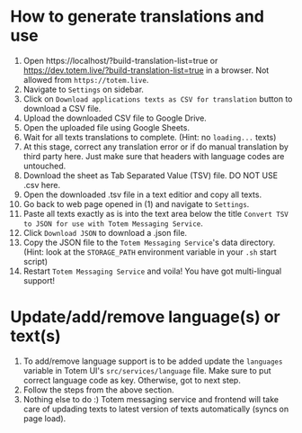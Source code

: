 # How to generate translations and use

1. Open https://localhost/?build-translation-list=true or https://dev.totem.live/?build-translation-list=true in a browser. Not allowed from `https://totem.live`.
2. Navigate to `Settings` on sidebar.
3. Click on `Download applications texts as CSV for translation` button to download a CSV file.
4. Upload the downloaded CSV file to Google Drive.
5. Open the uploaded file using Google Sheets.
6. Wait for all texts translations to complete. (Hint: no `loading...` texts)
7. At this stage, correct any translation error or if do manual translation by third party here. Just make sure that headers with language codes are untouched.
8. Download the sheet as Tab Separated Value (TSV) file. DO NOT USE .csv here.
9. Open the downloaded .tsv file in a text editior and copy all texts.
10. Go back to web page opened in (1) and navigate to `Settings`.
11. Paste all texts exactly as is into the text area below the title `Convert TSV to JSON for use with Totem Messaging Service`.
12. Click `Download JSON` to download a .json file.
13. Copy the JSON file to the `Totem Messaging Service`'s data directory. (Hint: look at the `STORAGE_PATH` environment variable in your `.sh` start script)
14. Restart `Totem Messaging Service` and voila! You have got multi-lingual support!

# Update/add/remove language(s) or text(s)
1. To add/remove language support is to be added update the `languages` variable in Totem UI's `src/services/language` file. Make sure to put correct language code as key. Otherwise, got to next step. 
2. Follow the steps from the above section.
3. Nothing else to do :) Totem messaging service and frontend will take care of updading texts to latest version of texts automatically (syncs on page load).


